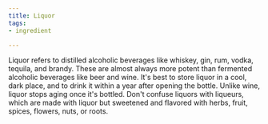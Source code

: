 ```yaml
---
title: Liquor
tags:
- ingredient

---
```

Liquor refers to distilled alcoholic beverages like whiskey, gin, rum, vodka, tequila, and brandy. These are almost always more potent than fermented alcoholic beverages like beer and wine. It's best to store liquor in a cool, dark place, and to drink it within a year after opening the bottle. Unlike wine, liquor stops aging once it's bottled. Don't confuse liquors with liqueurs, which are made with liquor but sweetened and flavored with herbs, fruit, spices, flowers, nuts, or roots.
